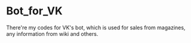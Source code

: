 # Bot_for_VK
There're my codes for VK's bot, which is used for sales from magazines, any information from wiki and others.
